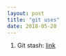 ```yaml
---
layout: post
title: "git uses"
date: 2018-05-28
---
```


1. Git stash: [link](https://git-scm.com/book/en/v1/Git-Tools-Stashing)
